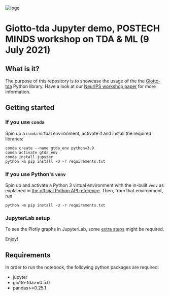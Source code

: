 ![logo](https://raw.githubusercontent.com/giotto-ai/giotto-tda/master/doc/images/tda_logo.svg)

# Giotto-tda Jupyter demo, POSTECH MINDS workshop on TDA & ML (9 July 2021)

## What is it?

The purpose of this repository is to showcase the usage of the the [Giotto-tda](https://giotto-ai.github.io/gtda-docs) Python library. Have a look at our [NeurIPS workshop paper](https://openreview.net/forum?id=fjQtZJOCTXf) for more information.


## Getting started

### If you use ``conda``

Spin up a ``conda`` virtual environment, activate it and install the required libraries:

```
conda create --name gtda_env python=3.9
conda activate gtda_env
conda install jupyter
python -m pip install -U -r requirements.txt
```

### If you use Python's ``venv``

Spin up and activate a Python 3 virtual environment with the in-built ``venv`` as explained in [the official Python API reference](https://packaging.python.org/guides/installing-using-pip-and-virtual-environments/#creating-a-virtual-environment). Then, from that environment, run
```
python -m pip install -U -r requirements.txt
```

### JupyterLab setup
To see the Plotly graphs in JupyterLab, some [extra steps](https://plotly.com/python/getting-started/#jupyterlab-support) might be required.


Enjoy!

## Requirements
In order to run the notebook, the following python packages are required:

- jupyter
- giotto-tda>=0.5.0
- pandas>=0.25.1
